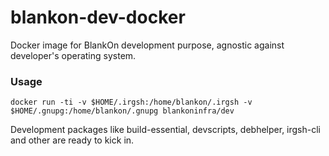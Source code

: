 # blankon-dev-docker

Docker image for BlankOn development purpose, agnostic against developer's operating system.

### Usage

```
docker run -ti -v $HOME/.irgsh:/home/blankon/.irgsh -v $HOME/.gnupg:/home/blankon/.gnupg blankoninfra/dev
```

Development packages like build-essential, devscripts, debhelper, irgsh-cli and other are ready to kick in.
